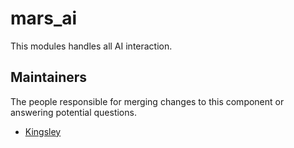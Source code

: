 mars_ai
===========
This modules handles all AI interaction.

## Maintainers
The people responsible for merging changes to this component or answering potential questions.
- [Kingsley](https://github.com/jameslkingsley)